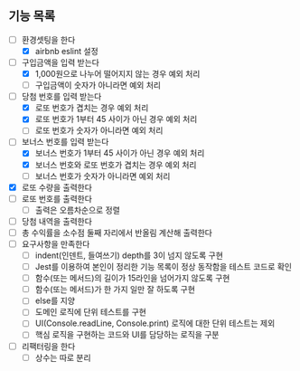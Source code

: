 ## 기능 목록

- [ ] 환경셋팅을 한다
  - [x] airbnb eslint 설정
- [ ] 구입금액을 입력 받는다
  - [x] 1,000원으로 나누어 떨어지지 않는 경우 예외 처리
  - [ ] 구입금액이 숫자가 아니라면 예외 처리
- [ ] 당첨 번호를 입력 받는다
  - [x] 로또 번호가 겹치는 경우 예외 처리
  - [x] 로또 번호가 1부터 45 사이가 아닌 경우 예외 처리
  - [ ] 로또 번호가 숫자가 아니라면 예외 처리
- [ ] 보너스 번호를 입력 받는다
  - [x] 보너스 번호가 1부터 45 사이가 아닌 경우 예외 처리
  - [x] 보너스 번호와 로또 번호가 겹치는 경우 예외 처리
  - [ ] 보너스 번호가 숫자가 아니라면 예외 처리
- [x] 로또 수량을 출력한다
- [ ] 로또 번호를 출력한다
  - [ ] 출력은 오름차순으로 정렬
- [ ] 당첨 내역을 출력한다
- [ ] 총 수익률을 소수점 둘째 자리에서 반올림 계산해 출력한다
- [ ] 요구사항을 만족한다
  - [ ] indent(인덴트, 들여쓰기) depth를 3이 넘지 않도록 구현
  - [ ] Jest를 이용하여 본인이 정리한 기능 목록이 정상 동작함을 테스트 코드로 확인
  - [ ] 함수(또는 메서드)의 길이가 15라인을 넘어가지 않도록 구현
  - [ ] 함수(또는 메서드)가 한 가지 일만 잘 하도록 구현
  - [ ] else를 지양
  - [ ] 도메인 로직에 단위 테스트를 구현
  - [ ] UI(Console.readLine, Console.print) 로직에 대한 단위 테스트는 제외
  - [ ] 핵심 로직을 구현하는 코드와 UI를 담당하는 로직을 구분
- [ ] 리팩터링을 한다
  - [ ] 상수는 따로 분리
